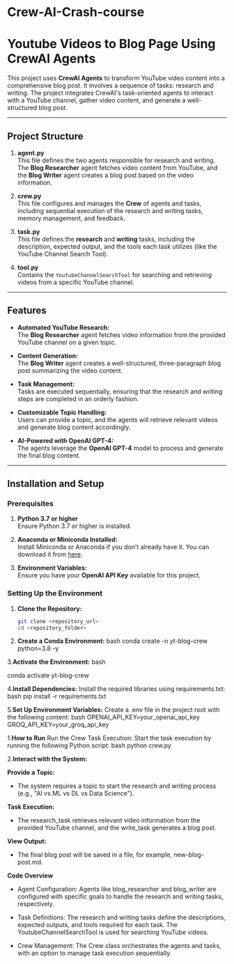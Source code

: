 # Crew-AI-Crash-course
# Youtube Videos to Blog Page Using CrewAI Agents

This project uses **CrewAI Agents** to transform YouTube video content into a comprehensive blog post. It involves a sequence of tasks: research and writing. The project integrates CrewAI's task-oriented agents to interact with a YouTube channel, gather video content, and generate a well-structured blog post.

---

## Project Structure

1. **agent.py**  
   This file defines the two agents responsible for research and writing. The **Blog Researcher** agent fetches video content from YouTube, and the **Blog Writer** agent creates a blog post based on the video information.

2. **crew.py**  
   This file configures and manages the **Crew** of agents and tasks, including sequential execution of the research and writing tasks, memory management, and feedback.

3. **task.py**  
   This file defines the **research** and **writing** tasks, including the description, expected output, and the tools each task utilizes (like the YouTube Channel Search Tool).

4. **tool.py**  
   Contains the `YoutubeChannelSearchTool` for searching and retrieving videos from a specific YouTube channel.

---

## Features

- **Automated YouTube Research:**  
   The **Blog Researcher** agent fetches video information from the provided YouTube channel on a given topic.

- **Content Generation:**  
   The **Blog Writer** agent creates a well-structured, three-paragraph blog post summarizing the video content.

- **Task Management:**  
   Tasks are executed sequentially, ensuring that the research and writing steps are completed in an orderly fashion.

- **Customizable Topic Handling:**  
   Users can provide a topic, and the agents will retrieve relevant videos and generate blog content accordingly.

- **AI-Powered with OpenAI GPT-4:**  
   The agents leverage the **OpenAI GPT-4** model to process and generate the final blog content.

---

## Installation and Setup

### Prerequisites

1. **Python 3.7 or higher**  
   Ensure Python 3.7 or higher is installed.

2. **Anaconda or Miniconda Installed:**  
   Install Miniconda or Anaconda if you don’t already have it. You can download it from [here](https://www.anaconda.com/products/individual).

3. **Environment Variables:**  
   Ensure you have your **OpenAI API Key** available for this project.

### Setting Up the Environment

1. **Clone the Repository:**
   ```bash
   git clone <repository_url>
   cd <repository_folder>
   
2. **Create a Conda Environment:**
   bash
   conda create -n yt-blog-crew python=3.8 -y
   
3.**Activate the Environment:**
   bash

  conda activate yt-blog-crew
  
4.**Install Dependencies:**
  Install the required libraries using requirements.txt:
   bash 
   pip install -r requirements.txt
   
5.**Set Up Environment Variables:**
Create a .env file in the project root with the following content:
  bash
  OPENAI_API_KEY=your_openai_api_key
  GROQ_API_KEY=your_groq_api_key
  
1.**How to Run**
  Run the Crew Task Execution:
  Start the task execution by running the following Python script:
   bash
   python crew.py
   
2.**Interact with the System:**

**Provide a Topic:**
  - The system requires a topic to start the research and writing process (e.g., "AI vs ML vs DL vs Data Science").

**Task Execution:**
  - The research_task retrieves relevant video information from the provided YouTube channel, and the write_task generates a blog post.

**View Output:**
 - The final blog post will be saved in a file, for example, new-blog-post.md.

**Code Overview**
 - Agent Configuration:
   Agents like blog_researcher and blog_writer are configured with specific goals to handle the research and writing tasks, respectively.

 - Task Definitions:
   The research and writing tasks define the descriptions, expected outputs, and tools required for each task. The YoutubeChannelSearchTool is used for searching YouTube videos.

 - Crew Management:
   The Crew class orchestrates the agents and tasks, with an option to manage task execution sequentially.
